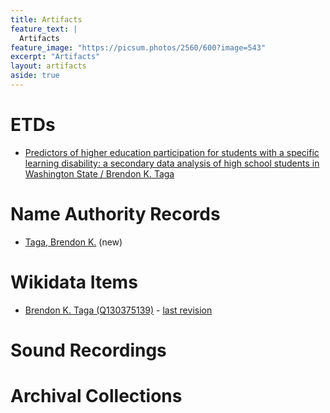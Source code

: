 ```yaml
---
title: Artifacts
feature_text: |
  Artifacts
feature_image: "https://picsum.photos/2560/600?image=543"
excerpt: "Artifacts"
layout: artifacts
aside: true
---
```


# ETDs
- [Predictors of higher education participation for students with a specific learning disability: a secondary data analysis of high school students in Washington State / Brendon K. Taga](https://github.com/cspayne/fall2024dfw/blob/main/_artifacts/ETDs/981519192_etd.pdf)

# Name Authority Records

- [Taga, Brendon K.](https://github.com/cspayne/fall2024dfw/blob/main/_artifacts/NAFs/no2024107202_new.pdf) (new)

# Wikidata Items
- [Brendon K. Taga (Q130375139)](http://www.wikidata.org/entity/Q130375139) - [last revision](https://www.wikidata.org/w/index.php?title=Q130375139&oldid=2257128087)

# Sound Recordings

# Archival Collections
